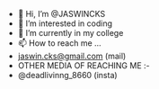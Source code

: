 - 👋 Hi, I’m @JASWINCKS
- 👀 I’m interested in coding
- 🌱 I’m currently in my college 
- 📫 How to reach me ... 
- jaswin.cks@gmail.com  (mail)
- OTHER MEDIA OF REACHING ME :-
- @deadlivinng_8660 (insta)



<!---
JASWINCKS/JASWINCKS is a ✨ special ✨ repository because its `README.md` (this file) appears on your GitHub profile.
You can click the Preview link to take a look at your changes.
--->
